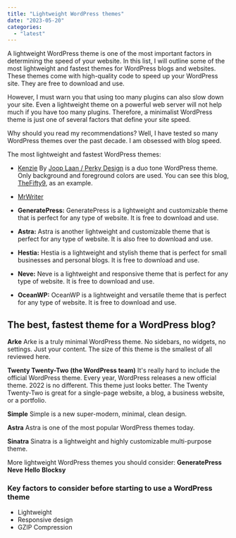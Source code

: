 ```yaml
---
title: "Lightweight WordPress themes"
date: "2023-05-20"
categories: 
  - "latest"
---
```


A lightweight WordPress theme is one of the most important factors in determining the speed of your website. In this list, I will outline some of the most lightweight and fastest themes for WordPress blogs and websites. These themes come with high-quality code to speed up your WordPress site. They are free to download and use.

However, I must warn you that using too many plugins can also slow down your site. Even a lightweight theme on a powerful web server will not help much if you have too many plugins. Therefore, a minimalist WordPress theme is just one of several factors that define your site speed.

Why should you read my recommendations? Well, I have tested so many WordPress themes over the past decade. I am obsessed with blog speed.

The most lightweight and fastest WordPress themes:

- [Kenzie](https://wordpress.org/themes/kenzie/) By [Joop Laan / Perky Design](https://perky.design/)
  is a duo tone WordPress theme. Only background and foreground colors are used. You can see this blog, [TheFifty9](https://thefifty9.com/), as an example.
  
- [MrWriter](https://wordpress.org/themes/mrwriter/)
- **GeneratePress:** GeneratePress is a lightweight and customizable theme that is perfect for any type of website. It is free to download and use.
- **Astra:** Astra is another lightweight and customizable theme that is perfect for any type of website. It is also free to download and use.
- **Hestia:** Hestia is a lightweight and stylish theme that is perfect for small businesses and personal blogs. It is free to download and use.
- **Neve:** Neve is a lightweight and responsive theme that is perfect for any type of website. It is free to download and use.
- **OceanWP:** OceanWP is a lightweight and versatile theme that is perfect for any type of website. It is free to download and use.

## The best, fastest theme for a WordPress blog?

**Arke** Arke is a truly minimal WordPress theme. No sidebars, no widgets, no settings. Just your content. The size of this theme is the smallest of all reviewed here.

**Twenty Twenty-Two (the WordPress team)** It's really hard to include the official WordPress theme. Every year, WordPress releases a new official theme. 2022 is no different. This theme just looks better. The Twenty Twenty-Two is great for a single-page website, a blog, a business website, or a portfolio.

**Simple** Simple is a new super-modern, minimal, clean design.

**Astra** Astra is one of the most popular WordPress themes today.

**Sinatra** Sinatra is a lightweight and highly customizable multi-purpose theme.

More lightweight WordPress themes you should consider: **GeneratePress** **Neve** **Hello** **Blocksy**

### Key factors to consider before starting to use a WordPress theme

- Lightweight
- Responsive design
- GZIP Compression
